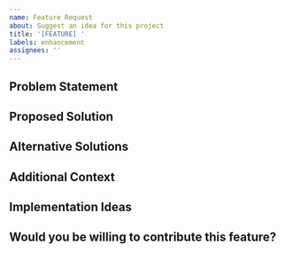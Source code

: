 ```yaml
---
name: Feature Request
about: Suggest an idea for this project
title: '[FEATURE] '
labels: enhancement
assignees: ''
---
```


## Problem Statement
<!-- A clear and concise description of the problem this feature would solve -->
<!-- For example: "I'm always frustrated when [...]" -->

## Proposed Solution
<!-- A clear and concise description of what you want to happen -->

## Alternative Solutions
<!-- A clear and concise description of any alternative solutions or features you've considered -->

## Additional Context
<!-- Add any other context, screenshots, or examples about the feature request here -->

## Implementation Ideas
<!-- If you have ideas about how to implement this feature, share them here -->

## Would you be willing to contribute this feature?
<!-- Let us know if you're interested in contributing this feature yourself -->
